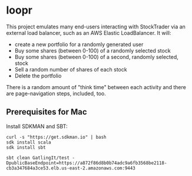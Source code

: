 # loopr

This project emulates many end-users interacting with StockTrader 
via an external load balancer, such as an AWS Elastic LoadBalancer. It will:
* create a new portfolio for a randomly generated user
* Buy some shares (between 0-100) of a randomly selected stock
* Buy some shares (between 0-100) of a second, randomly selected, stock
* Sell a random number of shares of each stock
* Delete the portfolio

There is a random amount of "think time" between each activity and there are page-navigation steps, included, too.


## Prerequisites for Mac
Install SDKMAN and SBT:
```shell
curl -s "https://get.sdkman.io" | bash 
sdk install scala
sdk install sbt
```

```shell
sbt clean GatlingIt/test -DpublicBaseEndpoint=https://a872f86d8b0b74adc9a6fb3568be2118-cb3a347684a3ce53.elb.us-east-2.amazonaws.com:9443
```